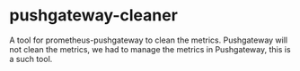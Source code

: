 # pushgateway-cleaner
A tool for prometheus-pushgateway to clean the metrics. Pushgateway will not clean the metrics, we had to manage the metrics in Pushgateway, this is a such tool.
